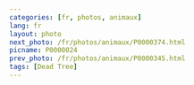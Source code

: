 ```yaml
---
categories: [fr, photos, animaux]
lang: fr
layout: photo
next_photo: /fr/photos/animaux/P0000374.html
picname: P0000024
prev_photo: /fr/photos/animaux/P0000345.html
tags: [Dead Tree]
---
```

